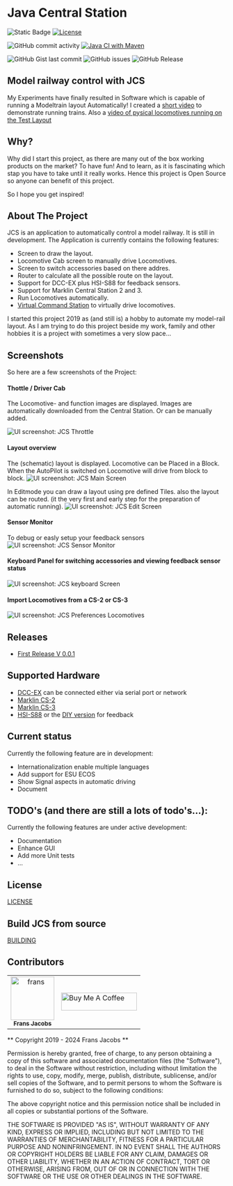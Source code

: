 # Java Central Station

![Static Badge](https://img.shields.io/badge/Model_Railroad-Automation-blue) [![License](https://img.shields.io/badge/License-Apache%202.0-blue.svg)](https://opensource.org/licenses/Apache-2.0) 

![GitHub commit activity](https://img.shields.io/github/commit-activity/w/fransjacobs/model-railway) 
[![Java CI with Maven](https://github.com/fransjacobs/model-railway/actions/workflows/maven.yml/badge.svg?branch=master)](https://github.com/fransjacobs/model-railway/actions/workflows/maven.yml)

![GitHub Gist last commit](https://img.shields.io/github/last-commit/fransjacobs/model-railway)
![GitHub issues](https://img.shields.io/github/issues-raw/fransjacobs/model-railway)
![GitHub Release](https://img.shields.io/github/v/release/fransjacobs/model-railway)

## Model railway control with JCS
My Experiments have finally resulted in Software which is capable of running a
Modeltrain layout Automatically!
I created a [short video](https://youtu.be/xP6eUdScMY0) to demonstrate running trains.
Also a [video of pysical locomotives running on the Test Layout](https://www.youtube.com/watch?v=CyLmGk6gfHA)

## Why?
Why did I start this project, as there are many out of the box working products on the market?
To have fun!
And to learn, as it is fascinating which stap you have to take until it really works.
Hence this project is Open Source so anyone can benefit of this project.

So I hope you get inspired!

## About The Project
JCS is an application to automatically control a model railway. It is still in development.
The Application is currently contains the following features:
* Screen to draw the layout.
* Locomotive Cab screen to manually drive Locomotives.
* Screen to switch accessories based on there addres.
* Router to calculate all the possible route on the layout.
* Support for DCC-EX plus HSI-S88 for feedback sensors.
* Support for Marklin Central Station 2 and 3.
* Run Locomotives automatically.
* [Virtual Command Station](https://youtu.be/xP6eUdScMY0) to virtually drive locomotives.

I started this project 2019 as (and still is) a hobby to automate my model-rail layout.
As I am trying to do this project beside my work, family and other hobbies it is a project with sometimes a very slow pace...

## Screenshots
So here are a few screenshots of the Project:
#### Thottle / Driver Cab
The Locomotive- and function images are displayed. Images are automatically downloaded from the Central Station.
Or can be manually added.

![UI screenshot: JCS Throttle](assets/driver_cab.png?raw=true)

#### Layout overview
The (schematic) layout is displayed. Locomotive can be Placed in a Block.
When the AutoPilot is switched on Locomotive will drive from block to block.
![UI screenshot: JCS Main Screen](assets/mainscreen.png?raw=true)

In Editmode you can draw a layout using pre defined Tiles.
also the layout can be routed. (it the very first and early step for the preparation of automatic running).
![UI screenshot: JCS Edit Screen](assets/mainscreen_edit_route.png?raw=true)

#### Sensor Monitor
To debug or easly setup your feedback sensors 
![UI screenshot: JCS Sensor Monitor](assets/sensor_monitor.png?raw=true)

#### Keyboard Panel for switching accessories and viewing feedback sensor status

![UI screenshot: JCS keyboard Screen](assets/keyboard-panel.png?raw=true)

#### Import Locomotives from a CS-2 or CS-3
![UI screenshot: JCS Preferences Locomotives](assets/prefs_locomotives.png?raw=true)

## Releases
* [First Release V 0.0.1](https://github.com/fransjacobs/model-railway/releases/tag/V0.0.1)

## Supported Hardware
* [DCC-EX](https://dcc-ex.com) can be connected either via serial port or network
* [Marklin CS-2](https://www.marklin.nl/producten/details/article/60215)
* [Marklin CS-3](https://www.marklin.nl/producten/details/article/60216)
* [HSI-S88](https://www.ldt-infocenter.com/dokuwiki/doku.php?id=en:hsi-88-usb) or the [DIY version](https://mobatron.4lima.de/2020/05/s88-scanner-mit-arduino) for feedback

## Current status
Currently the following feature are in development:
* Internationalization enable multiple languages
* Add support for ESU ECOS
* Show Signal aspects in automatic driving
* Document

## TODO's (and there are still a lots of todo's...):
Currently the following features are under active development:
* Documentation
* Enhance GUI
* Add more Unit tests
* ...

## License
[LICENSE](LICENSE.md)

## Build JCS from source
[BUILDING](BUILDING.md)

## Contributors

<table>
<tr>
    <td align="center">
        <a href="https://github.com/fransjacobs">
            <img src="https://avatars.githubusercontent.com/u/41232225?v=4" width="100;" alt="frans"/>
            <br />
            <sub><b>Frans Jacobs</b></sub>
        </a>
    </td>
    <td><a href="https://www.buymeacoffee.com/fransjacobs" target="_blank"><img src="https://cdn.buymeacoffee.com/buttons/default-orange.png" alt="Buy Me A Coffee" height="41" width="174"></a>
    </td>
</tr>
</table>

** Copyright 2019 - 2024 Frans Jacobs **

Permission is hereby granted, free of charge, to any person obtaining a copy of this software and associated documentation files (the "Software"),
to deal in the Software without restriction, including without limitation the rights to use, copy, modify, merge, publish, distribute, sublicense,
and/or sell copies of the Software, and to permit persons to whom the Software is furnished to do so, subject to the following conditions:

The above copyright notice and this permission notice shall be included in all copies or substantial portions of the Software.

THE SOFTWARE IS PROVIDED "AS IS", WITHOUT WARRANTY OF ANY KIND, EXPRESS OR IMPLIED, INCLUDING BUT NOT LIMITED TO THE WARRANTIES OF MERCHANTABILITY,
FITNESS FOR A PARTICULAR PURPOSE AND NONINFRINGEMENT. IN NO EVENT SHALL THE AUTHORS OR COPYRIGHT HOLDERS BE LIABLE FOR ANY CLAIM, DAMAGES OR OTHER LIABILITY,
WHETHER IN AN ACTION OF CONTRACT, TORT OR OTHERWISE, ARISING FROM, OUT OF OR IN CONNECTION WITH THE SOFTWARE OR THE USE OR OTHER DEALINGS IN THE SOFTWARE.
